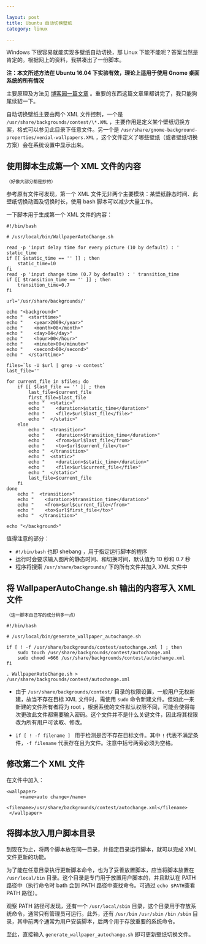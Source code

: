 ```yaml
---

layout: post
title: Ubuntu 自动切换壁纸
category: linux

---
```


Windows 下很容易就能实现多壁纸自动切换，那 Linux 下能不能呢？答案当然是肯定的。根据网上的资料，我拼凑出了一份脚本。

<!--description-->

**注：本文所述方法在 Ubuntu 16.04 下实验有效，理论上适用于使用 Gnome 桌面系统的所有情况**

主要原理及方法见 [博客园一篇文章](http://www.cnblogs.com/youxia/p/linux030.html "让 Ubuntu 桌面自动更换壁纸 - 京山游侠 - 博客园") 。重要的东西这篇文章里都讲完了，我只能狗尾续貂一下。

自动切换壁纸主要由两个 XML 文件控制，一个是 `/usr/share/backgrounds/contest/\*.XML` ，主要作用是定义某个壁纸切换方案，格式可以参见此目录下任意文件。另一个是 `/usr/share/gnome-background-properties/xenial-wallpapers.XML` ，这个文件定义了哪些壁纸（或者壁纸切换方案）会在系统设置中显示出来。

## 使用脚本生成第一个 XML 文件的内容

<small> （好像大部分都是抄的） </small>

参考原有文件可发现，第一个 XML 文件无非两个主要模块：某壁纸静态时间、此壁纸切换动画及切换时长，使用 bash 脚本可以减少大量工作。

一下脚本用于生成第一个 XML 文件的内容：

    #!/bin/bash

    # /usr/local/bin/WallpaperAutoChange.sh

    read -p 'input delay time for every picture (10 by default) : ' static_time
    if [[ $static_time == '' ]] ; then
        static_time=10
    fi
    read -p 'input change time (0.7 by default) : ' transition_time
    if [[ $transition_time == '' ]] ; then
        transition_time=0.7
    fi

    url='/usr/share/backgrounds/'

    echo "<background>"
    echo "  <starttime>"
    echo "    <year>2009</year>"
    echo "    <month>08</month>"
    echo "    <day>04</day>"
    echo "    <hour>00</hour>"
    echo "    <minute>00</minute>"
    echo "    <second>00</second>"
    echo "  </starttime>"

    files=`ls -U $url | grep -v contest`
    last_file=''

    for current_file in $files; do
        if [[ $last_file == '' ]] ; then
            last_file=$current_file
            first_file=$last_file
            echo "  <static>"
            echo "    <duration>$static_time</duration>"
            echo "    <file>$url$last_file</file>"
            echo "  </static>"
        else
            echo "  <transition>"
            echo "    <duration>$transition_time</duration>"
            echo "    <from>$url$last_file</from>"
            echo "    <to>$url$current_file</to>"
            echo "  </transition>"
            echo "  <static>"
            echo "    <duration>$static_time</duration>"
            echo "    <file>$url$current_file</file>"
            echo "  </static>"
            last_file=$current_file
        fi
    done
        echo "  <transition>"
        echo "    <duration>$transition_time</duration>"
        echo "    <from>$url$current_file</from>"
        echo "    <to>$url$first_file</to>"
        echo "  </transition>"

    echo "</background>"

值得注意的部分：

- `#!/bin/bash` 也即 shebang ，用于指定运行脚本的程序
- 运行时会要求输入图片的静态时间、和切换时间，默认值为 10 秒和 0.7 秒
- 程序将搜索 `/usr/share/backgrounds/` 下的所有文件并加入 XML 文件中

## 将 WallpaperAutoChange.sh 输出的内容写入 XML 文件

<small> （这一脚本自己写的成分稍多一点） </small>

    #!/bin/bash

    # /usr/local/bin/generate_wallpaper_autochange.sh

    if [ ! -f /usr/share/backgrounds/contest/autochange.xml ] ; then
        sudo touch /usr/share/backgrounds/contest/autochange.xml
        sudo chmod =666 /usr/share/backgrounds/contest/autochange.xml
    fi

    . WallpaperAutoChange.sh > /usr/share/backgrounds/contest/autochange.xml

- 由于 `/usr/share/backgrounds/contest/` 目录的权限设置，一般用户无权新建，故当不存在目标 XML 文件时，需使用 `sudo` 命令新建文件。但如此一来新建的文件所有者将为 root ，根据系统的文件默认权限不同，可能会使得每次更改此文件都需要输入密码。这个文件并不是什么关键文件，因此将其权限改为所有用户可读取、修改。

- `if [ ! -f filename ] ` 用于检测是否不存在目标文件。其中 `!` 代表不满足条件，`-f filename` 代表存在且为文件。注意中括号两旁必须为空格。

## 修改第二个 XML 文件

在文件中加入：

    <wallpaper>
         <name>auto change</name>
         <filename>/usr/share/backgrounds/contest/autochange.xml</filename>
     </wallpaper>

## 将脚本放入用户脚本目录
到现在为止，将两个脚本放在同一目录，并指定目录运行脚本，就可以完成 XML 文件更新的功能。

为了能在任意目录执行更新脚本命令，也为了妥善放置脚本，应当将脚本放置在 `/usr/local/bin` 目录。这个目录是专门用于放置用户脚本的，并且默认在 PATH 路径中（执行命令时 bath 会到 PATH 路径中查找命令。可通过 `echo $PATH`查看 PATH 路径）。

观察 PATH 路径可发现，还有一个 `/usr/local/sbin` 目录，这个目录用于存放系统命令，通常只有管理员可运行。此外，还有 `/usr/bin` `/usr/sbin` `/bin` `/sbin` 目录，其中前两个通常为用户安装脚本，后两个用于存放重要的系统命令。

至此，直接输入 `generate_wallpaper_autochange.sh` 即可更新壁纸切换文件。
